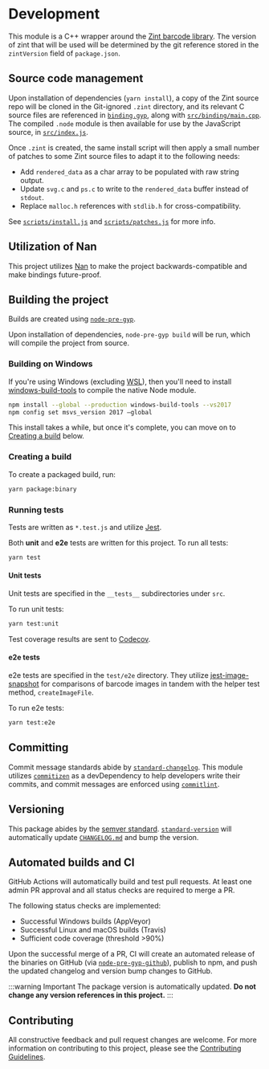 # Development

This module is a C++ wrapper around the [Zint barcode library](https://github.com/zint/zint). The version of zint that will be used will be determined by the git reference stored in the `zintVersion` field of `package.json`.

## Source code management

Upon installation of dependencies (`yarn install`), a copy of the Zint source repo will be cloned in the Git-ignored `.zint` directory, and its relevant C source files are referenced in [`binding.gyp`](https://github.com/jshor/symbology/blob/master/binding.gyp), along with [`src/binding/main.cpp`](https://github.com/jshor/symbology/blob/master/src/binding/main.cpp). The compiled `.node` module is then available for use by the JavaScript source, in [`src/index.js`](https://github.com/jshor/symbology/blob/master/src/index.js).

Once `.zint` is created, the same install script will then apply a small number of patches to some Zint source files to adapt it to the following needs:

* Add `rendered_data` as a char array to be populated with raw string output.
* Update `svg.c` and `ps.c` to write to the `rendered_data` buffer instead of `stdout`.
* Replace `malloc.h` references with `stdlib.h` for cross-compatibility.

See [`scripts/install.js`](https://github.com/jshor/symbology/blob/master/scripts/install.js) and [`scripts/patches.js`](https://github.com/jshor/symbology/blob/master/scripts/patches.js) for more info.

## Utilization of Nan

This project utilizes [Nan](https://github.com/nodejs/nan) to make the project backwards-compatible and make bindings future-proof.

## Building the project

Builds are created using [`node-pre-gyp`](https://github.com/mapbox/node-pre-gyp).

Upon installation of dependencies, `node-pre-gyp build` will be run, which will compile the project from source.

### Building on Windows

If you're using Windows (excluding [WSL](https://docs.microsoft.com/en-us/windows/wsl/)), then you'll need to install [windows-build-tools](https://github.com/felixrieseberg/windows-build-tools#windows-build-tools) to compile the native Node module.

```sh
npm install --global --production windows-build-tools --vs2017
npm config set msvs_version 2017 –global
```

This install takes a while, but once it's complete, you can move on to [Creating a build](#creating-a-build) below.

### Creating a build

To create a packaged build, run:

```sh
yarn package:binary
```

### Running tests

Tests are written as `*.test.js` and utilize [Jest](https://jestjs.io/). 

Both **unit** and **e2e** tests are written for this project. To run all tests:

```sh
yarn test
```

#### Unit tests

Unit tests are specified in the `__tests__` subdirectories under `src`. 

To run unit tests:

```sh
yarn test:unit
```

Test coverage results are sent to [Codecov](https://app.codecov.io/gh/jshor/symbology).

#### e2e tests

e2e tests are specified in the `test/e2e` directory. They utilize [jest-image-snapshot](https://github.com/americanexpress/jest-image-snapshot) for comparisons of barcode images in tandem with the helper test method, `createImageFile`.

To run e2e tests:

```sh
yarn test:e2e
```

## Committing

Commit message standards abide by [`standard-changelog`](https://github.com/conventional-changelog/conventional-changelog). This module utilizes [`commitizen`](https://github.com/commitizen/cz-cli) as a devDependency to help developers write their commits, and commit messages are enforced using [`commitlint`](https://github.com/conventional-changelog/commitlint).

## Versioning

This package abides by the [semver standard](https://semver.org/). [`standard-version`](https://github.com/conventional-changelog/standard-version) will automatically update [`CHANGELOG.md`](https://github.com/jshor/symbology/blob/master/CHANGELOG.md) and bump the version.

## Automated builds and CI

GitHub Actions will automatically build and test pull requests. At least one admin PR approval and all status checks are required to merge a PR.

The following status checks are implemented:

* Successful Windows builds (AppVeyor)
* Successful Linux and macOS builds (Travis)
* Sufficient code coverage (threshold >90%)

Upon the successful merge of a PR, CI will create an automated release of the binaries on GitHub (via [`node-pre-gyp-github`](https://github.com/bchr02/node-pre-gyp-github)), publish to npm, and push the updated changelog and version bump changes to GitHub.

:::warning Important
The package version is automatically updated. **Do not change any version references in this project.**
:::

## Contributing

All constructive feedback and pull request changes are welcome. For more information on contributing to this project, please see the [Contributing Guidelines](https://github.com/jshor/symbology/blob/master/CONTRIBUTING.md).
